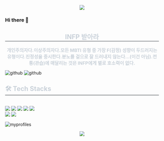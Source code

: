 <div align= "center">
    <img src="https://capsule-render.vercel.app/api?type=cylinder&color=000000&height=120&text=사는게%20꽃%20같네%20siba&animation=scaleIn&fontColor=ffffff&fontSize=90" />
    </div>
    
### Hi there 👋

<div align= "center"> 
    <h2 style="border-bottom: 1px solid #21262d; color: #c9d1d9;"> INFP 받아라 </h2>  
    <div style="font-weight: 700; font-size: 15px; text-align: center; color: #c9d1d9;"> 개인주의자다.</li></li>이상주의자다.</li></li>모든 MBTI 유형 중 가장 F(감정) 성향이 두드러지는 유형이다.</li></li>진정성을 중시한다.</li></li>분노를 겉으로 잘 드러내지 않는다...(이건 아님).</li></li>전통(관습)에 매달리는 것은 INFP에게 별로 호소력이 없다. </div> 
    </div>
    
    
![github](https://img.shields.io/badge/GitHub-100000?style=for-the-badge&logo=github&logoColor=white)
![github](https://img.shields.io/badge/Notion-000000?style=for-the-badge&logo=notion&logoColor=white)

<div style="text-align: left;">
    <h2 style="border-bottom: 1px solid #21262d; color: #c9d1d9;"> 🛠️ Tech Stacks </h2> <br> 
    <div style="margin: ; text-align: left;" "text-align: left;"> <img src="https://img.shields.io/badge/Figma-F24E1E?style=social&logo=Figma&logoColor=white">
          <img src="https://img.shields.io/badge/Git-F05032?style=social&logo=Git&logoColor=white">
          <img src="https://img.shields.io/badge/Java-007396?style=social&logo=Java&logoColor=white">
          <img src="https://img.shields.io/badge/Javascript-F7DF1E?style=social&logo=Javascript&logoColor=white">
          <img src="https://img.shields.io/badge/MySQL-4479A1?style=social&logo=MySQL&logoColor=white">
          <br/><img src="https://img.shields.io/badge/Python-3776AB?style=social&logo=Python&logoColor=white">
          <img src="https://img.shields.io/badge/React-61DAFB?style=social&logo=React&logoColor=white">
          </div>
    </div>
    
![myprofiles](https://github-readme-stats.vercel.app/api?username=parkhayarn&theme=red-blue)



<div align= "center">
    <img src="https://capsule-render.vercel.app/api?type=cylinder&color=ffffff&height=120&text=그럼%20이만&animation=blinking&fontColor=000000&fontSize=90" />
    </div>
    
